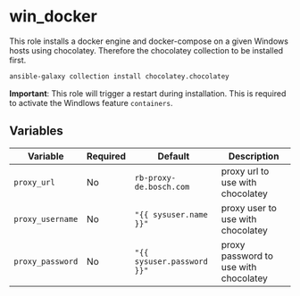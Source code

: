# win_docker

This role installs a docker engine and docker-compose on a given Windows hosts using chocolatey.
Therefore the chocolatey collection to be installed first.

```bash
ansible-galaxy collection install chocolatey.chocolatey
```

**Important**: This role will trigger a restart during installation. This is required to activate the Windlows feature `containers`.

## Variables

Variable | Required  | Default | Description
-------- | --------- | ------- | -----------
`proxy_url` | No | `rb-proxy-de.bosch.com` | proxy url to use with chocolatey
`proxy_username` | No | `"{{ sysuser.name }}"` | proxy user to use with chocolatey
`proxy_password` | No | `"{{ sysuser.password }}"` | proxy password to use with chocolatey
